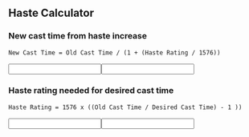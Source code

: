 ## Haste Calculator

### New cast time from haste increase
```markdown
New Cast Time = Old Cast Time / (1 + (Haste Rating / 1576))
```

<input type="text" id="oldCastTime1" name="oldCastTime1"><input type="text" id="hasteRating" name="hasteRating">

### Haste rating needed for desired cast time
```markdown
Haste Rating = 1576 x ((Old Cast Time / Desired Cast Time) - 1 ))
```

<input type="text" id="oldCastTime2" name="oldCastTime2"><input type="text" id="desiredCastTime" name="desiredCastTime">